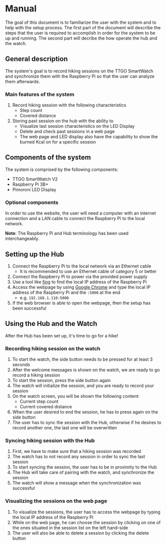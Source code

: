 # Manual

The goal of this document is to familiarize the user with the system and to help with the setup process.
The first part of the document will describe the steps that the user is required to accomplish in order for the system to be up and running. The second part will decribe the how operate the hub and the watch.

## General description

The system's goal is to record hiking sessions on the TTGO SmartWatch and synchronize them with the Raspberry Pi so that the user can analyze them afterwards.

### Main features of the system

1. Record hiking session with the following characteristics
    - Step count
    - Covered distance
2. Storing past session on the hub with the ability to
    - Visualize last session characteristics on the LED Display
    - Delete and check past sessions in a web page
    - The web page and LED display also have the capability to show the burned Kcal on for a specific session

## Components of the system

The system is comprised by the following components:

- TTGO SmartWatch V2
- Raspberry Pi 3B+
- Pimoroni LED Display

### Optional components

In order to use the website, the user will need a computer with an internet connection and a LAN cable to connect the Raspberry Pi to the local network.

**Note**: The Raspberry Pi and Hub terminology has been used interchangeably.

## Setting up the Hub

1. Connect the Raspberry Pi to the local network via an Ethernet cable
    - It is recommended to use an Ethernet cable of category 5 or better
2. Connect the Raspberry Pi to power via the provided power supply
3. Use a tool like [fing](https://www.fing.com/) to find the local IP address of the Raspberry Pi
4. Access the webpage by using [Google Chrome](https://www.google.com/chrome/) and type the local IP address of the Raspberry Pi and the `:5000` at the end
    - e.g. `192.168.1.110:5000`
5. If the web browser is able to open the webpage, then the setup has been successful

## Using the Hub and the Watch

After the Hub has been set up, it's time to go for a hike!

### Recording hiking session on the watch

1. To start the watch, the side button needs to be pressed for at least 3 seconds
2. After the welcome messages is shown on the watch, we are ready to go record a hiking session
3. To start the session, press the side button again
4. The watch will initialize the session, and you are ready to record your session
5. On the watch screen, you will be shown the following content:
    - Current step count
    - Current covered distance
6. When the user desired to end the session, he has to press again on the side button
7. The user has to sync the session with the Hub, otherwise if he desires to record another one, the last one will be overwritten

### Syncing hiking session with the Hub

1. First, we have to make sure that a hiking session was recorded
2. The watch has to not record any session in order to sync the last session
3. To start syncing the session, the user has to be in proximity to the Hub
4. The Hub will take care of pairing with the watch, and synchronize the session
5. The watch will show a message when the synchronization was successful

### Visualizing the sessions on the web page

1. To visualize the sessions, the user has to access the webpage by typing the local IP address of the Raspberry Pi
2. While on the web page, he can choose the session by clicking on one of the ones situated in the session list on the left hand-side
3. The user will also be able to delete a session by clicking the delete button
